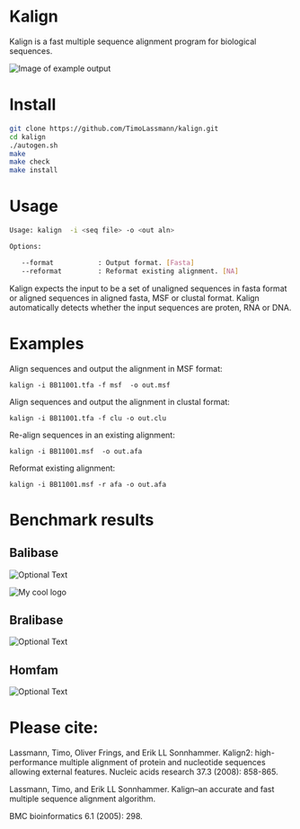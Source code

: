 # Kalign

Kalign is a fast multiple sequence alignment program for biological sequences.

![Image of example output](https://user-images.githubusercontent.com/8110320/62088549-330d8880-b255-11e9-928d-e5cc8031da97.png)

# Install

``` bash
git clone https://github.com/TimoLassmann/kalign.git 
cd kalign
./autogen.sh
make 
make check 
make install 
```

# Usage


``` sh
Usage: kalign  -i <seq file> -o <out aln> 

Options:

   --format           : Output format. [Fasta]
   --reformat         : Reformat existing alignment. [NA]
```

Kalign expects the input to be a set of unaligned sequences in fasta format or aligned sequences in aligned fasta, MSF or clustal format. Kalign automatically detects whether the input sequences are proten, RNA or DNA.

# Examples

Align sequences and output the alignment in MSF format:

```
kalign -i BB11001.tfa -f msf  -o out.msf
```

Align sequences and output the alignment in clustal format:

```
kalign -i BB11001.tfa -f clu -o out.clu
```

Re-align sequences in an existing alignment:

```
kalign -i BB11001.msf  -o out.afa
```

Reformat existing alignment: 

```
kalign -i BB11001.msf -r afa -o out.afa
```

# Benchmark results 

## Balibase
![Optional Text](/master/doc/images/Balibase_scores.png)

<img src="/master/doc/images/Balibase_scores.png" alt="My cool logo"/>

## Bralibase

![Optional Text](../master/myFolder/image.png)
## Homfam

![Optional Text](../master/myFolder/image.png)

# Please cite:

Lassmann, Timo, Oliver Frings, and Erik LL Sonnhammer.
Kalign2: high-performance multiple alignment of protein and
nucleotide sequences allowing external features.
Nucleic acids research 37.3 (2008): 858-865.
        
Lassmann, Timo, and Erik LL Sonnhammer. Kalign–an accurate and
fast multiple sequence alignment algorithm.

BMC bioinformatics 6.1 (2005): 298.

